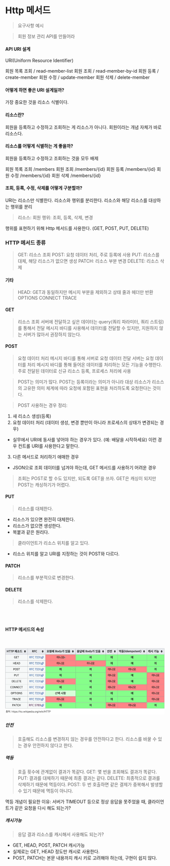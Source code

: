 # Http 메서드

> 요구사항 예시

> 회원 정보 관리 API를 만들어라

#### API URI 설계

URI(Uniform Resource Identifier)

회원 목록 조회 / read-member-list
회원 조회 / read-member-by-id
회원 등록 / create-member
회원 수정 / update-member
회원 삭제 / delete-member

#### 어떻게 하면 좋은 URI 설계일까?

가장 중요한 것을 리소스 식별이다.

#### 리소스란?

회원을 등록하고 수정하고 조회하는 게 리소스가 아니다.
회원이라는 개념 자체가 바로 리소스다.

#### 리소스를 어떻게 식별하는 게 좋을까?

회원을 등록하고 수정하고 조회하는 것을 모두 배제

회원 목록 조희 /members
회원 조회 /members/{id}
회원 등록 /members/{id}
회원 수정 /members/{id}
회원 삭제 /members/{id}

#### 조회, 등록, 수정, 삭제를 어떻게 구분할까?

URI는 리소스만 식별한다.
리소스와 행위를 분리한다.
리소스와 해당 리소스를 대상하는 행위를 분리

> 리소스: 회원
> 행위: 조회, 등록, 삭제, 변경

행위를 표현하기 위해 Http 메서드를 사용한다.
(GET, POST, PUT, DELETE)

### HTTP 메서드 종류

> GET: 리소스 조회
> POST: 요청 데이터 처리, 주로 등록에 사용
> PUT: 리소스를 대체, 해당 리소스가 없으면 생성
> PATCH: 리소스 부분 변경
> DELETE: 리소스 삭제

#### 기타

> HEAD: GET과 동일하지만 메시지 부분을 제외하고 상태 줄과 헤더만 반환
> OPTIONS
> CONNECT
> TRACE

#### GET

> 리소스 조회
> 서버에 전달하고 싶은 데이터는 query(쿼리 파라미터, 쿼리 스트링)를 통해서 전달
> 메시지 바디를 사용해서 데이터를 전달할 수 있지만, 지원하지 않는 서버가 많아서 권장하지 않는다.

#### POST

> 요청 데이터 처리
> 메시지 바디를 통해 서버로 요청 데이터 전달
> 서버는 요청 데이터를 처리
> 메시지 바디를 통해 들어온 데이터를 처리하는 모든 기능을 수행한다.
> 주로 전달된 데이터로 신규 리소스 등록, 프로세스 처리에 사용

> POST는 의미가 많다.
> POST는 등록이라는 의미가 아니라 대상 리소스가 리소스의 고유한 의미 체계에 따라 요청에 포함된 표현을 처리하도록 요청한다는 것이다.

> POST 사용하는 경우 정리:

1. 새 리소스 생성(등록)
2. 요청 데이터 처리 (데이터 생성, 변경 뿐만이 아니라 프로세스의 상태가 변경되는 경우)

- 실무에서 URI에 동사를 넣어야 하는 경우가 있다. (예: 배달을 시작하세요) 이런 경우 컨트롤 URI를 사용한다고 말한다.

3. 다른 메서드로 처리하기 애매한 경우

- JSON으로 조회 데이터를 넘겨야 하는데, GET 메서드를 사용하기 어려운 경우

> 조회는 POST로 할 수도 있지만, 되도록 GET을 쓰자. GET은 캐싱이 되지만 POST는 캐싱하기가 어렵다.

#### PUT

> 리소스를 대체한다.

- 리소스가 있으면 완전히 대체한다.
- 리소스가 없으면 생성한다.
- 복붙과 같은 원리다.

> 클라이언트가 리소스 위치를 알고 있다.

- 리소스 위치를 알고 URI를 지정하는 것이 POST와 다르다.

#### PATCH

> 리소스를 부분적으로 변경한다.

#### DELETE

> 리소스를 삭제한다.

<br /><br />

#### HTTP 메서드의 속성

<br />

![1](images/http_method/1.png)

##### 안전

> 호출해도 리소스를 변경하지 않는 경우를 안전하다고 한다.
> 리소스를 바꿀 수 있는 경우 안전하지 않다고 한다.

##### 멱등

> 호출 횟수에 관계없이 결과가 똑같다.
> GET: 몇 번을 조회해도 결과가 똑같다.
> PUT: 결과를 대체하기 때문에 최종 결과는 같다.
> DELETE: 최종적으로 결과를 삭제하기 때문에 멱등이다.
> POST: 두 번 호출하면 같은 결제가 중복해서 발생할 수 있기 때문에 멱등이 아니다.

멱등 개념이 필요한 이유:
서버가 TIMEOUT 등으로 정상 응답을 못주었을 때, 클라이언트가 같은 요청을 다시 해도 되는가?

##### 캐시가능

> 응답 결과 리소스를 캐시해서 사용해도 되는가?

- GET, HEAD, POST, PATCH 캐시가능
- 실제로는 GET, HEAD 정도만 캐시로 사용한다.
- POST, PATCH는 본문 내용까지 캐시 키로 고려해야 하는데, 구현이 쉽지 않다.
